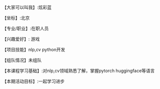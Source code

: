【大家可以叫我】:炫彩蓝

【坐标】:北京

【专业/职业】:在职人员

【兴趣爱好】: 游戏

【项目技能】nlp,cv python开发

【组队情况】未组队

【本课程学习基础】:对nlp,cv领域熟悉了解，掌握pytorch huggingface等语言

【本期活动目标】:一起学习进步